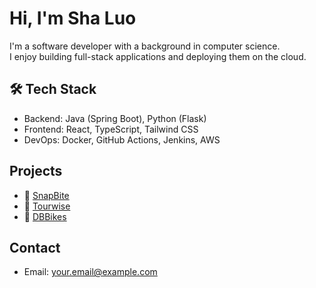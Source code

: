 # Hi, I'm Sha Luo

I'm a software developer with a background in computer science.  
I enjoy building full-stack applications and deploying them on the cloud.

## 🛠 Tech Stack
- Backend: Java (Spring Boot), Python (Flask)
- Frontend: React, TypeScript, Tailwind CSS
- DevOps: Docker, GitHub Actions, Jenkins, AWS

## Projects
- 🔗 [SnapBite](https://github.com/lasa1015/snapbite-microservices-platform)
- 🔗 [Tourwise](https://github.com/lasa1015/tourwise-springboot-react)
- 🔗 [DBBikes](https://github.com/lasa1015/dbbikes-platform)

## Contact
- Email: your.email@example.com
